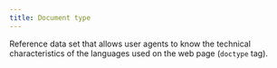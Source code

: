 ```yaml
---
title: Document type
---
```


Reference data set that allows user agents to know the technical characteristics of the languages used on the web page (`doctype` tag).
